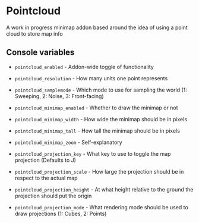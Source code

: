 # Pointcloud
A work in progress minimap addon based around the idea of using a point cloud to store map info

## Console variables
- `pointcloud_enabled` - Addon-wide toggle of functionality
- `pointcloud_resolution` - How many units one point represents
- `pointcloud_samplemode` - Which mode to use for sampling the world (1: Sweeping, 2: Noise, 3: Front-facing)

- `pointcloud_minimap_enabled` - Whether to draw the minimap or not
- `pointcloud_minimap_width` - How wide the minimap should be in pixels
- `pointcloud_minimap_tall` - How tall the minimap should be in pixels
- `pointcloud_minimap_zoom` - Self-explanatory

- `pointcloud_projection_key` - What key to use to toggle the map projection (Defaults to J)
- `pointcloud_projection_scale` - How large the projection should be in respect to the actual map
- `pointcloud_projection_height` - At what height relative to the ground the projection should put the origin
- `pointcloud_projection_mode` - What rendering mode should be used to draw projections (1: Cubes, 2: Points)